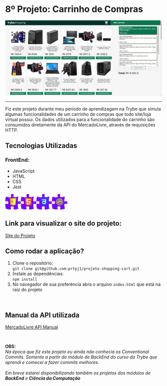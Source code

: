 # 8º Projeto: Carrinho de Compras

<p align="center">
<img src="https://github.com/prtpj1/projeto-shopping-cart/blob/main/images/Preview.png" alt="Header" />
</p>
<hr/>
  Fiz este projeto durante meu período de aprendizagem na Trybe que simula algumas funcionalidades de um carrinho de compras que todo site/loja virtual possui.
  Os dados utilizados para a funcionalidade do carrinho são consumidos diretamente da API do MercadoLivre, através de requisições HTTP.

## Tecnologias Utilizadas

### FrontEnd:

- JavaScript
- HTML
- CSS
- Jest

<img src="https://github.com/prtpj1/prtpj1/blob/main/Github%20Imgs/JavaScript2.png" width="50" height="50" alt="JavaScript" /><img src="https://github.com/prtpj1/prtpj1/blob/main/Github%20Imgs/html2.png" width="50" height="50" alt="HTML" /><img src="https://github.com/prtpj1/prtpj1/blob/main/Github%20Imgs/CSS2.png" width="50" height="50" alt="CSS" /><img src="https://github.com/prtpj1/prtpj1/blob/main/Github%20Imgs/Jest2.png" width="50" height="50" alt="Jest" />

## Link para visualizar o site do projeto:

[Site do Projeto](https://prtpj-shopping-cart.netlify.app/)

## Como rodar a aplicação?

1. Clone o repositório: </br>
`git clone git@github.com:prtpj1/projeto-shopping-cart.git` 
2. Instale as dependências: </br>
`npm install`
3. No navegador de sua preferência abra o arquivo `index.html` que está na raiz do projeto
</br>

## Manual da API utilizada

[MercadoLivre API Manual](https://developers.mercadolivre.com.br/pt_br/itens-e-buscas)

</br>

**OBS:**
</br>
*Na época que fiz este projeto eu ainda não conhecia os Conventional Commits. Somente a partir do módulo de BackEnd do curso da Trybe que aprendi e comecei a fazer commits melhores.
</br>
</br>
Em breve estarei disponibilizando também os projetos dos módulos de **BackEnd** e **Ciência da Computação***
